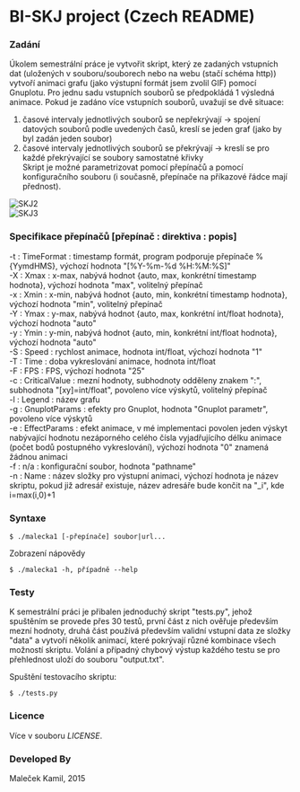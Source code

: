 # BI-SKJ project (Czech README)


### Zadání

  Úkolem semestrální práce je vytvořit skript, který ze zadaných vstupních dat (uložených v souboru/souborech nebo na webu (stačí schéma http)) vytvoří animaci grafu (jako výstupní formát jsem zvolil GIF) pomocí Gnuplotu. Pro jednu sadu vstupních souborů se předpokládá 1 výsledná animace. Pokud je zadáno více vstupních souborů, uvažují se dvě situace:  
  1) časové intervaly jednotlivých souborů se nepřekrývají -> spojení datových souborů podle uvedených časů, kreslí se jeden graf (jako by byl zadán jeden soubor)  
  2) časové intervaly jednotlivých souborů se překrývají -> kreslí se pro každé překrývající se soubory samostatné křivky  
  Skript je možné parametrizovat pomocí přepínačů a pomocí konfiguračního souboru (i současně, přepínače na příkazové řádce mají přednost).
  
  ![SKJ2](http://hockey.maweb.eu/other/githubSKJ2.gif)  
  ![SKJ3](http://hockey.maweb.eu/other/githubSKJ3.gif)  

### Specifikace přepínačů [přepínač : direktiva : popis]

  -t : TimeFormat : timestamp formát, program podporuje přepínače %{YymdHMS}, výchozí hodnota "[%Y-%m-%d %H:%M:%S]"  
  -X : Xmax : x-max, nabývá hodnot {auto, max, konkrétní timestamp hodnota}, výchozí hodnota "max", volitelný přepínač  
  -x : Xmin : x-min, nabývá hodnot {auto, min, konkrétní timestamp hodnota}, výchozí hodnota "min", volitelný přepínač  
  -Y : Ymax : y-max, nabývá hodnot {auto, max, konkrétní int/float hodnota}, výchozí hodnota "auto"  
  -y : Ymin : y-min, nabývá hodnot {auto, min, konkrétní int/float hodnota}, výchozí hodnota "auto"  
  -S : Speed : rychlost animace, hodnota int/float, výchozí hodnota "1"  
  -T : Time : doba vykreslování animace, hodnota int/float  
  -F : FPS : FPS, výchozí hodnota "25"  
  -c : CriticalValue : mezní hodnoty, subhodnoty odděleny znakem ":", subhodnota "[xy]=int/float", povoleno více výskytů, volitelný přepínač  
-l : Legend : název grafu  
-g : GnuplotParams : efekty pro Gnuplot, hodnota "Gnuplot parametr", povoleno více výskytů  
-e : EffectParams : efekt animace, v mé implementaci povolen jeden výskyt nabývající hodnotu nezáporného celého čísla vyjadřujícího délku animace (počet bodů postupného vykreslování), výchozí hodnota "0" znamená žádnou animaci  
  -f : n/a : konfigurační soubor, hodnota "pathname"  
  -n : Name : název složky pro výstupní animaci, výchozí hodnota je název skriptu, pokud již adresář existuje, název adresáře bude končit na "_i", kde i=max(i,0)+1


### Syntaxe

    $ ./malecka1 [-přepínače] soubor|url...

  Zobrazení nápovědy

    $ ./malecka1 -h, případně --help


### Testy

  K semestrální práci je přibalen jednoduchý skript "tests.py", jehož spuštěním se provede přes 30 testů, první část z nich ověřuje především mezní hodnoty, druhá část používá především validní vstupní data ze složky "data" a vytvoří několik animací, které pokrývají různé kombinace všech možností skriptu. Volání a případný chybový výstup každého testu se pro přehlednost uloží do souboru "output.txt".

  Spuštění testovacího skriptu:

    $ ./tests.py


### Licence
  
  Více v souboru *LICENSE*.


### Developed By

  Maleček Kamil, 2015
